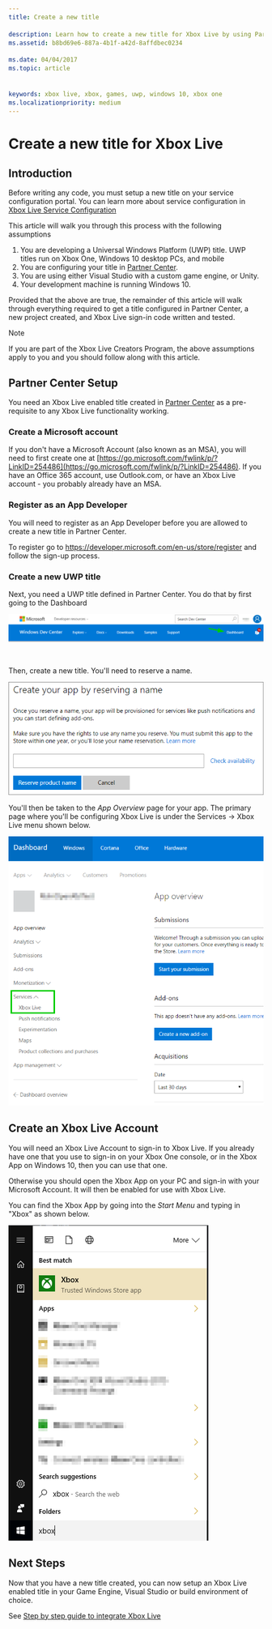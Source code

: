 ```yaml
---
title: Create a new title

description: Learn how to create a new title for Xbox Live by using Partner Center.
ms.assetid: b8bd69e6-887a-4b1f-a42d-8affdbec0234

ms.date: 04/04/2017
ms.topic: article


keywords: xbox live, xbox, games, uwp, windows 10, xbox one
ms.localizationpriority: medium
---
```


# Create a new title for Xbox Live

## Introduction

Before writing any code, you must setup a new title on your service configuration portal.  You can learn more about service configuration in [Xbox Live Service Configuration](../xbox-live-service-configuration.md)

This article will walk you through this process with the following assumptions

1. You are developing a Universal Windows Platform (UWP) title.  UWP titles run on Xbox One, Windows 10 desktop PCs, and mobile
2. You are configuring your title in [Partner Center](https://partner.microsoft.com/dashboard).
3. You are using either Visual Studio with a custom game engine, or Unity.
4. Your development machine is running Windows 10.

Provided that the above are true, the remainder of this article will walk through everything required to get a title configured in Partner Center, a new project created, and Xbox Live sign-in code written and tested.

> [!NOTE]
> If you are part of the Xbox Live Creators Program, the above assumptions apply to you and you should follow along with this article.

## Partner Center Setup

You need an Xbox Live enabled title created in [Partner Center](https://partner.microsoft.com/dashboard) as a pre-requisite to any Xbox Live functionality working.

### Create a Microsoft account
If you don't have a Microsoft Account (also known as an MSA), you will need to first create one at [https://go.microsoft.com/fwlink/p/?LinkID=254486](https://go.microsoft.com/fwlink/p/?LinkID=254486).  If you have an Office 365 account, use Outlook.com, or have an Xbox Live account - you probably already have an MSA.

### Register as an App Developer
You will need to register as an App Developer before you are allowed to create a new title in Partner Center.

To register go to https://developer.microsoft.com/en-us/store/register and follow the sign-up process.

### Create a new UWP title
Next, you need a UWP title defined in Partner Center.  You do that by first going to the Dashboard

![](../images/getting_started/first_xbltitle_dashboard.png)

<p>
</p>
<br>
<p>
</p>

Then, create a new title.  You'll need to reserve a name.

![](../images/getting_started/first_xbltitle_newapp.png)

You'll then be taken to the *App Overview* page for your app.  The primary page where you'll be configuring Xbox Live is under the Services -> Xbox Live menu shown below.

![](../images/getting_started/first_xbltitle_leftnav.png)

<div id="createxblaccount"></div>

## Create an Xbox Live Account
You will need an Xbox Live Account to sign-in to Xbox Live.  If you already have one that you use to sign-in on your Xbox One console, or in the Xbox App on Windows 10, then you can use that one.

Otherwise you should open the Xbox App on your PC and sign-in with your Microsoft Account.  It will then be enabled for use with Xbox Live.

You can find the Xbox App by going into the *Start Menu* and typing in "Xbox" as shown below.

![](../images/getting_started/first_xbltitle_xboxapp.png)

## Next Steps
Now that you have a new title created, you can now setup an Xbox Live enabled title in your Game Engine, Visual Studio or build environment of choice.

See [Step by step guide to integrate Xbox Live](partners-step-by-step-guide.md)
